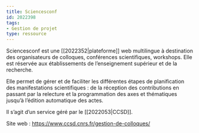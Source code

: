 ```yaml
---
title: Sciencesconf
id: 2022398
tags:
- Gestion de projet
type: ressource
---
```


Sciencesconf est une [[2022352|plateforme]] web multilingue à destination des organisateurs de colloques, conférences scientifiques, workshops. Elle est réservée aux établissements de l’enseignement supérieur et de la recherche. 

Elle permet de gérer et de faciliter les différentes étapes de planification des manifestations scientifiques : de la réception des contributions en passant par la relecture et la programmation des axes et thématiques jusqu’à l’édition automatique des actes. 

Il s’agit d’un service géré par le [[2022053|CCSD]].

Site web : <https://www.ccsd.cnrs.fr/gestion-de-colloques/>

